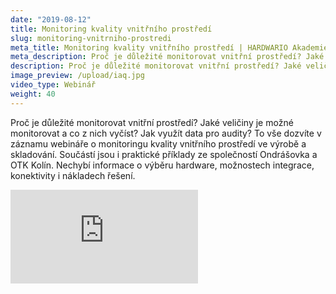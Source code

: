 ```yaml
---
date: "2019-08-12"
title: Monitoring kvality vnitřního prostředí
slug: monitoring-vnitrniho-prostredi
meta_title: Monitoring kvality vnitřního prostředí | HARDWARIO Akademie
meta_description: Proč je důležité monitorovat vnitřní prostředí? Jaké veličiny je možné monitorovat a co z nich vyčíst?
description: Proč je důležité monitorovat vnitřní prostředí? Jaké veličiny je možné monitorovat a co z nich vyčíst?
image_preview: /upload/iaq.jpg
video_type: Webinář
weight: 40
---
```


Proč je důležité monitorovat vnitřní prostředí? Jaké veličiny je možné monitorovat a co z nich vyčíst? Jak využít data pro audity? To vše dozvíte v záznamu webináře o monitoringu kvality vnitřního prostředí ve výrobě a skladování. Součástí jsou i praktické příklady ze společností Ondrášovka a OTK Kolín. Nechybí informace o výběru hardware, možnostech integrace, konektivity i nákladech řešení.


<div class = "video-container">
<iframe src="https://www.youtube-nocookie.com/embed/f9ZdIYVATz0?modestbranding=1&amp;showinfo=0&amp;rel=0&amp;html5=1&amp;widgetid=2" frameborder="0" allow="accelerometer; autoplay; encrypted-media; gyroscope; picture-in-picture" allowfullscreen></iframe>
</div>
